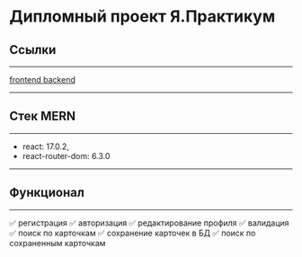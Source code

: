 # __Дипломный проект Я.Практикум__

## Ссылки
____
[frontend ](https://zootoo.ru)
[backend ](https://api.zootoo.ru)
____
## Стек MERN
____
* react: 17.0.2,
* react-router-dom: 6.3.0
____

## Функционал
____
:white_check_mark: регистрация
:white_check_mark: авторизация
:white_check_mark: редактирование профиля
:white_check_mark: валидация
:white_check_mark: поиск по карточкам
:white_check_mark: сохранение карточек в БД
:white_check_mark: поиск по сохраненным карточкам
